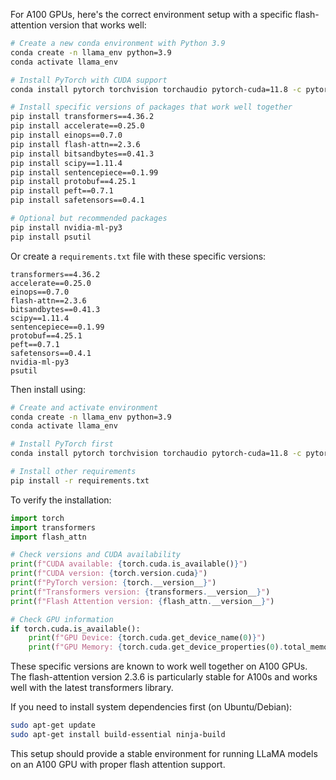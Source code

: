 For A100 GPUs, here's the correct environment setup with a specific flash-attention version that works well:

```bash
# Create a new conda environment with Python 3.9
conda create -n llama_env python=3.9
conda activate llama_env

# Install PyTorch with CUDA support
conda install pytorch torchvision torchaudio pytorch-cuda=11.8 -c pytorch -c nvidia

# Install specific versions of packages that work well together
pip install transformers==4.36.2
pip install accelerate==0.25.0
pip install einops==0.7.0
pip install flash-attn==2.3.6  
pip install bitsandbytes==0.41.3
pip install scipy==1.11.4
pip install sentencepiece==0.1.99
pip install protobuf==4.25.1
pip install peft==0.7.1
pip install safetensors==0.4.1

# Optional but recommended packages
pip install nvidia-ml-py3
pip install psutil
```

Or create a `requirements.txt` file with these specific versions:

```text
transformers==4.36.2
accelerate==0.25.0
einops==0.7.0
flash-attn==2.3.6
bitsandbytes==0.41.3
scipy==1.11.4
sentencepiece==0.1.99
protobuf==4.25.1
peft==0.7.1
safetensors==0.4.1
nvidia-ml-py3
psutil
```

Then install using:

```bash
# Create and activate environment
conda create -n llama_env python=3.9
conda activate llama_env

# Install PyTorch first
conda install pytorch torchvision torchaudio pytorch-cuda=11.8 -c pytorch -c nvidia

# Install other requirements
pip install -r requirements.txt
```

To verify the installation:

```python
import torch
import transformers
import flash_attn

# Check versions and CUDA availability
print(f"CUDA available: {torch.cuda.is_available()}")
print(f"CUDA version: {torch.version.cuda}")
print(f"PyTorch version: {torch.__version__}")
print(f"Transformers version: {transformers.__version__}")
print(f"Flash Attention version: {flash_attn.__version__}")

# Check GPU information
if torch.cuda.is_available():
    print(f"GPU Device: {torch.cuda.get_device_name(0)}")
    print(f"GPU Memory: {torch.cuda.get_device_properties(0).total_memory / 1024**3:.2f} GB")
```

These specific versions are known to work well together on A100 GPUs. The flash-attention version 2.3.6 is particularly stable for A100s and works well with the latest transformers library.

If you need to install system dependencies first (on Ubuntu/Debian):

```bash
sudo apt-get update
sudo apt-get install build-essential ninja-build
```

This setup should provide a stable environment for running LLaMA models on an A100 GPU with proper flash attention support.
